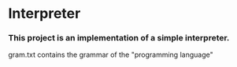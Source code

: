 # Interpreter
### This project is an implementation of a simple interpreter. 
gram.txt contains the grammar of the "programming language"
